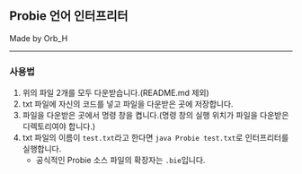 ## Probie 언어 인터프리터
Made by Orb_H

<hr/>

### 사용법
1. 위의 파일 2개를 모두 다운받습니다.(README.md 제외)
2. txt 파일에 자신의 코드를 넣고 파일을 다운받은 곳에 저장합니다.
3. 파일을 다운받은 곳에서 명령 창을 켭니다.(명령 창의 실행 위치가 파일을 다운받은 디렉토리여야 합니다.)
4. txt 파일의 이름이 `test.txt`라고 한다면 `java Probie test.txt`로 인터프리터를 실행합니다.
   - 공식적인 Probie 소스 파일의 확장자는 `.bie`입니다.
